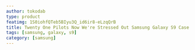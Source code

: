 ```yaml
---
author: tokodab
type: product
featimg: 1S0iohfQTeb5BIyu3Q_id6ir8-eLzqQrB
title: Twenty One Pilots Now We're Stressed Out Samsung Galaxy S9 Case
tags: [samsung, galaxy, s9]
category: [samsung]
---
```

